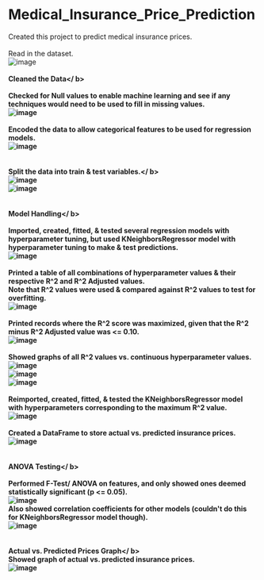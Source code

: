 # Medical_Insurance_Price_Prediction
Created this project to predict medical insurance prices.<br />
<br />
Read in the dataset.<br />
![image](https://github.com/KotR9001/Medical_Insurance_Price_Prediction/assets/57807780/7e8a975c-1d5b-4a3e-bf8c-3046cad9b3b2)<br />
<br />
<b>Cleaned the Data</ b><br />
<br />
Checked for Null values to enable machine learning and see if any techniques would need to be used to fill in missing values.<br />
![image](https://github.com/KotR9001/Medical_Insurance_Price_Prediction/assets/57807780/2f5a3503-cd20-43b9-bce9-a9a0dada08a0)<br />
<br />
Encoded the data to allow categorical features to be used for regression models.<br />
![image](https://github.com/KotR9001/Medical_Insurance_Price_Prediction/assets/57807780/884abf08-7564-4669-a952-e66bab02a26b)<br />
<br />
<br />
<b>Split the data into train & test variables.</ b><br />
![image](https://github.com/KotR9001/Medical_Insurance_Price_Prediction/assets/57807780/de19b3bb-b6da-49fb-9836-94a989bed214)<br />
![image](https://github.com/KotR9001/Medical_Insurance_Price_Prediction/assets/57807780/8c958813-23dd-4f2f-ac2e-6a5ded9d8979)<br />
<br />
<br />
<b>Model Handling</ b><br />
<br />
Imported, created, fitted, & tested several regression models with hyperparameter tuning, but used KNeighborsRegressor model with hyperparameter tuning to make & test predictions.<br />
![image](https://github.com/KotR9001/Medical_Insurance_Price_Prediction/assets/57807780/ff85f895-2a32-4914-9133-16387af1d5da)<br />
<br />
Printed a table of all combinations of hyperparameter values & their respective R^2 and R^2 Adjusted values.<br />
Note that R^2 values were used & compared against R^2 values to test for overfitting.<br />
![image](https://github.com/KotR9001/Medical_Insurance_Price_Prediction/assets/57807780/2b3bd4cd-3d4f-46d1-a5bb-063429799a91)<br />
<br />
Printed records where the R^2 score was maximized, given that the R^2 minus R^2 Adjusted value was <= 0.10.<br />
![image](https://github.com/KotR9001/Medical_Insurance_Price_Prediction/assets/57807780/9b836e30-5b8a-4291-92ef-8fda3915e69c)<br />
<br />
Showed graphs of all R^2 values vs. continuous hyperparameter values.<br />
![image](https://github.com/KotR9001/Medical_Insurance_Price_Prediction/assets/57807780/903a6fe9-5e7f-4297-96b6-61bee74c2280)<br />
![image](https://github.com/KotR9001/Medical_Insurance_Price_Prediction/assets/57807780/09afd1b3-e0fd-439c-a122-98b483fcb038)<br />
![image](https://github.com/KotR9001/Medical_Insurance_Price_Prediction/assets/57807780/b828489c-b04a-4808-ac2b-174fb3758817)<br />
<br />
Reimported, created, fitted, & tested the KNeighborsRegressor model with hyperparameters corresponding to the maximum R^2 value.<br />
![image](https://github.com/KotR9001/Medical_Insurance_Price_Prediction/assets/57807780/f8a775fd-f9be-48cb-84d3-96dd61c041c9)<br />
<br />
Created a DataFrame to store actual vs. predicted insurance prices.<br />
![image](https://github.com/KotR9001/Medical_Insurance_Price_Prediction/assets/57807780/b5f252b9-3f14-4e1e-b973-1ef4952890f1)<br />
<br />
<br />
<b>ANOVA Testing</ b><br />
<br />
Performed F-Test/ ANOVA on features, and only showed ones deemed statistically significant (p <= 0.05).<br />
![image](https://github.com/KotR9001/Medical_Insurance_Price_Prediction/assets/57807780/728ebbd6-14f9-45cd-b43b-a4e3cf41411c)<br />
Also showed correlation coefficients for other models (couldn't do this for KNeighborsRegressor model though).<br />
![image](https://github.com/KotR9001/Medical_Insurance_Price_Prediction/assets/57807780/86073c9d-261d-43b7-a183-b9bcbdd578c1)<br />
<br />
<br />
<b>Actual vs. Predicted Prices Graph</ b><br />
Showed graph of actual vs. predicted insurance prices.<br />
![image](https://github.com/KotR9001/Medical_Insurance_Price_Prediction/assets/57807780/05fb1e32-a2f3-406b-8d7b-209491b161cd)
<br />
<br />
